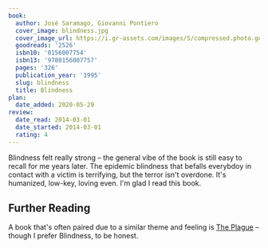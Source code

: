 ```yaml
---
book:
  author: José Saramago, Giovanni Pontiero
  cover_image: blindness.jpg
  cover_image_url: https://i.gr-assets.com/images/S/compressed.photo.goodreads.com/books/1327866409l/2526._SX98_.jpg
  goodreads: '2526'
  isbn10: '0156007754'
  isbn13: '9780156007757'
  pages: '326'
  publication_year: '1995'
  slug: blindness
  title: Blindness
plan:
  date_added: 2020-05-29
review:
  date_read: 2014-03-01
  date_started: 2014-03-01
  rating: 4
---
```


Blindness felt really strong – the general vibe of the book is still easy to recall for me years later. The epidemic
blindness that befalls everybdoy in contact with a victim is terrifying, but the terror isn't overdone. It's humanized,
low-key, loving even. I'm glad I read this book.

## Further Reading

A book that's often paired due to a similar theme and feeling is [The
Plague](https://books.rixx.de/reviews/2010/the-plague) – though I prefer Blindness, to be honest.
